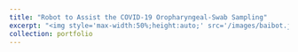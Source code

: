 ```yaml
---
title: "Robot to Assist the COVID-19 Oropharyngeal-Swab Sampling"
excerpt: "<img style='max-width:50%;height:auto;' src='/images/baibot.jpg'>"
collection: portfolio
---
```

